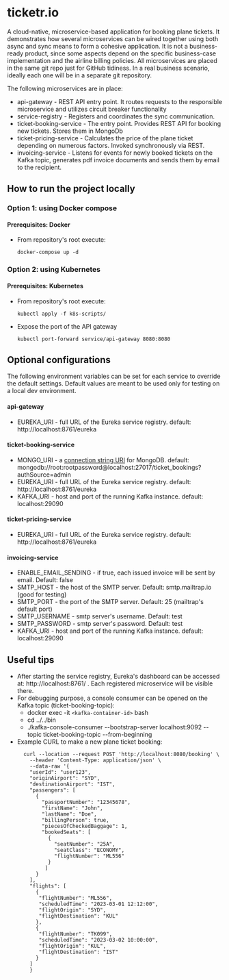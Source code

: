 # ticketr.io
A cloud-native, microservice-based application for booking plane tickets.
It demonstrates how several microservices can be wired together using both async and sync means to form
a cohesive application. It is not a business-ready product, since some aspects depend on the 
specific business-case implementation and the airline billing policies.
All microservices are placed in the same git repo just for GitHub tidiness. In a real business scenario, ideally each one will be in
a separate git repository. 

The following microservices are in place:
- api-gateway - REST API entry point. It routes requests to the responsible microservice and utilizes circuit breaker functionality
- service-registry - Registers and coordinates the sync communication.
- ticket-booking-service - The entry point. Provides REST API for booking new tickets. Stores them in MongoDb
- ticket-pricing-service - Calculates the price of the plane ticket depending on numerous factors. Invoked synchronously via REST.
- invoicing-service - Listens for events for newly booked tickets on the Kafka topic, generates pdf invoice documents and sends them by email to the recipient.

## How to run the project locally

### Option 1: using Docker compose
#### Prerequisites: Docker
- From repository's root execute:
 
  ``docker-compose up -d``

### Option 2: using Kubernetes
#### Prerequisites: Kubernetes
- From repository's root execute:

  ``kubectl apply -f k8s-scripts/``
- Expose the port of the API gateway

  ``kubectl port-forward service/api-gateway 8080:8080``


## Optional configurations
The following environment variables can be set for each service to override the default settings. Default values are 
meant to be used only for testing on a local dev environment.

#### 

#### api-gateway
- EUREKA_URI - full URL of the Eureka service registry. default: http://localhost:8761/eureka

#### ticket-booking-service
- MONGO_URI - a [connection string URI](https://www.mongodb.com/docs/manual/reference/connection-string/) for MongoDB. default: mongodb://root:rootpassword@localhost:27017/ticket_bookings?authSource=admin
- EUREKA_URI - full URL of the Eureka service registry. default: http://localhost:8761/eureka
- KAFKA_URI - host and port of the running Kafka instance. default: localhost:29090

#### ticket-pricing-service
- EUREKA_URI - full URL of the Eureka service registry. default: http://localhost:8761/eureka

#### invoicing-service

- ENABLE_EMAIL_SENDING - if true, each issued invoice will be sent by email. Default: false
- SMTP_HOST - the host of the SMTP server. Default: smtp.mailtrap.io  (good for testing)
- SMTP_PORT - the port of the SMTP server. Default: 25  (mailtrap's default port)
- SMTP_USERNAME - smtp server's username. Default: test
- SMTP_PASSWORD - smtp server's password. Default: test
- KAFKA_URI - host and port of the running Kafka instance. default: localhost:29090

## Useful tips
- After starting the service registry, Eureka's dashboard can be accessed at: http://localhost:8761/ . Each registered
  microservice will be visible there.
- For debugging purpose, a console consumer can be opened on the Kafka topic (ticket-booking-topic):
    - docker exec -it ``<kafka-container-id>`` bash
    - cd ../../bin
    - ./kafka-console-consumer --bootstrap-server localhost:9092 --topic ticket-booking-topic --from-beginning
- Example CURL to make a new plane ticket booking:
    ```
      curl --location --request POST 'http://localhost:8080/booking' \
        --header 'Content-Type: application/json' \
        --data-raw '{
        "userId": "user123",
        "originAirport": "SYD",
        "destinationAirport": "IST",
        "passengers": [
          {
            "passportNumber": "12345678",
            "firstName": "John",
            "lastName": "Doe",
            "billingPerson": true,
            "piecesOfCheckedBaggage": 1,
            "bookedSeats": [
              {
                "seatNumber": "25A",
                "seatClass": "ECONOMY",
                "flightNumber": "ML556"
              }
             ]
          }
        ],
        "flights": [
          {
           "flightNumber": "ML556",
           "scheduledTime": "2023-03-01 12:12:00",
           "flightOrigin": "SYD",
           "flightDestination": "KUL"
          },
          {
           "flightNumber": "TK099",
           "scheduledTime": "2023-03-02 10:00:00",
           "flightOrigin": "KUL",
           "flightDestination": "IST"
          }
        ]
        }
    ```